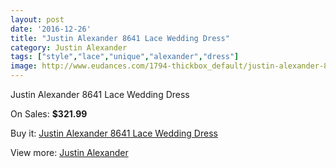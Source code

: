 ```yaml
---
layout: post
date: '2016-12-26'
title: "Justin Alexander 8641 Lace Wedding Dress"
category: Justin Alexander
tags: ["style","lace","unique","alexander","dress"]
image: http://www.eudances.com/1794-thickbox_default/justin-alexander-8641-lace-wedding-dress.jpg
---
```

Justin Alexander 8641 Lace Wedding Dress

On Sales: **$321.99**
<a href="https://www.eudances.com/en/justin-alexander/625-justin-alexander-8641-lace-wedding-dress.html"><amp-img layout="responsive" width="600" height="600" src="//www.eudances.com/1794-thickbox_default/justin-alexander-8641-lace-wedding-dress.jpg" alt="Justin Alexander 8641 Lace Wedding Dress 0" /></a>
<a href="https://www.eudances.com/en/justin-alexander/625-justin-alexander-8641-lace-wedding-dress.html"><amp-img layout="responsive" width="600" height="600" src="//www.eudances.com/1795-thickbox_default/justin-alexander-8641-lace-wedding-dress.jpg" alt="Justin Alexander 8641 Lace Wedding Dress 1" /></a>
<a href="https://www.eudances.com/en/justin-alexander/625-justin-alexander-8641-lace-wedding-dress.html"><amp-img layout="responsive" width="600" height="600" src="//www.eudances.com/1796-thickbox_default/justin-alexander-8641-lace-wedding-dress.jpg" alt="Justin Alexander 8641 Lace Wedding Dress 2" /></a>
<a href="https://www.eudances.com/en/justin-alexander/625-justin-alexander-8641-lace-wedding-dress.html"><amp-img layout="responsive" width="600" height="600" src="//www.eudances.com/1797-thickbox_default/justin-alexander-8641-lace-wedding-dress.jpg" alt="Justin Alexander 8641 Lace Wedding Dress 3" /></a>
<a href="https://www.eudances.com/en/justin-alexander/625-justin-alexander-8641-lace-wedding-dress.html"><amp-img layout="responsive" width="600" height="600" src="//www.eudances.com/1798-thickbox_default/justin-alexander-8641-lace-wedding-dress.jpg" alt="Justin Alexander 8641 Lace Wedding Dress 4" /></a>
<a href="https://www.eudances.com/en/justin-alexander/625-justin-alexander-8641-lace-wedding-dress.html"><amp-img layout="responsive" width="600" height="600" src="//www.eudances.com/1799-thickbox_default/justin-alexander-8641-lace-wedding-dress.jpg" alt="Justin Alexander 8641 Lace Wedding Dress 5" /></a>

Buy it: [Justin Alexander 8641 Lace Wedding Dress](https://www.eudances.com/en/justin-alexander/625-justin-alexander-8641-lace-wedding-dress.html "Justin Alexander 8641 Lace Wedding Dress")

View more: [Justin Alexander](https://www.eudances.com/en/7-justin-alexander "Justin Alexander")